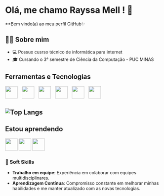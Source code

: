 # Olá, me chamo Rayssa Mell ! 👋 

**Bem vindo(a) ao meu perfil GitHub✨ 

## 👩‍💻 Sobre mim

- 💻 Possuo cusrso técnico de informática para internet
- 🎓  Cursando o 3° semestre de Ciência da Computação - PUC MINAS

## Ferramentas e Tecnologias

<p align="left">
  <img src="https://cdn.jsdelivr.net/gh/devicons/devicon@latest/icons/html5/html5-original.svg" width="40" height="40" style="display: inline-block; margin-right: 10px;"/>
  <img src="https://cdn.jsdelivr.net/gh/devicons/devicon@latest/icons/css3/css3-original.svg" width="40" height="40" style="display: inline-block; margin-right: 10px;"/>
  <img src="https://cdn.jsdelivr.net/gh/devicons/devicon@latest/icons/bootstrap/bootstrap-original.svg" width="40" height="40" style="display: inline-block; margin-right: 10px;"/>
  <img src="https://cdn.jsdelivr.net/gh/devicons/devicon@latest/icons/javascript/javascript-original.svg" width="40" height="40" style="display: inline-block; margin-right: 10px;"/>
  <img src="https://cdn.jsdelivr.net/gh/devicons/devicon@latest/icons/django/django-plain.svg" width="40" height="40" style="display: inline-block; margin-right: 10px;"/>
  <img src="https://cdn.jsdelivr.net/gh/devicons/devicon@latest/icons/apachespark/apachespark-original-wordmark.svg" width="40" height="40" style="display: inline-block;"/>
</p>

## ![Top Langs](https://github-readme-stats.vercel.app/api/top-langs/?username=rayssamell&layout=compact&theme=dark)
                                                   
## Estou aprendendo

<p align="left">
  <img src="https://cdn.jsdelivr.net/gh/devicons/devicon@latest/icons/java/java-original.svg" width="40" height="40"/>    
  <img src="https://cdn.jsdelivr.net/gh/devicons/devicon@latest/icons/swift/swift-original.svg" width="40" height="40"/>
  <img src="https://cdn.jsdelivr.net/gh/devicons/devicon@latest/icons/mysql/mysql-original.svg" width="40" height="40"/>
</p>         

### 🧠 Soft Skills
- **Trabalho em equipe**: Experiência em colaborar com equipes multidisciplinares.
- **Aprendizagem Contínua**: Compromisso constante em melhorar minhas habilidades e me manter atualizado com as novas tecnologias.



